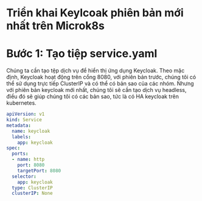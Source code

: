```yaml

```

# Triển khai Keylcoak phiên bản mới nhất trên Microk8s

# Bước 1: Tạo tiệp service.yaml

Chúng ta cần tạo tệp dịch vụ để hiển thị ứng dụng Keycloak. Theo mặc định, Keycloak hoạt động trên cổng 8080, với phiên bản trước, chúng tôi có thể sử dụng trực tiếp ClusterIP và có thể có bản sao của các nhóm. Nhưng với phiên bản keycloak mới nhất, chúng tôi sẽ cần tạo dịch vụ headless, điều đó sẽ giúp chúng tôi có các bản sao, tức là có HA keycloak trên kubernetes.

```yaml
apiVersion: v1
kind: Service
metadata:
  name: keycloak
  labels:
    app: keycloak
spec:
  ports:
  - name: http
    port: 8080
    targetPort: 8080
  selector:
    app: keycloak
  type: ClusterIP
  clusterIP: None
```

